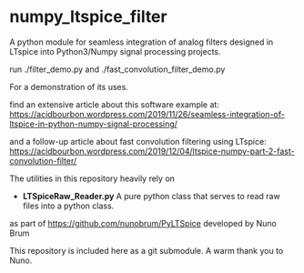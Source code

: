 # numpy_ltspice_filter

A python module for seamless integration of analog filters designed in LTspice into Python3/Numpy
signal processing projects.

run ./filter_demo.py
and ./fast_convolution_filter_demo.py

For a demonstration of its uses.


find an extensive article about this software example at:
https://acidbourbon.wordpress.com/2019/11/26/seamless-integration-of-ltspice-in-python-numpy-signal-processing/

and a follow-up article about fast convolution filtering using LTspice:
https://acidbourbon.wordpress.com/2019/12/04/ltspice-numpy-part-2-fast-convolution-filter/


The utilities in this repository heavily rely on

* __LTSpiceRaw_Reader.py__
A pure python class that serves to read raw files into a python class.

as part of https://github.com/nunobrum/PyLTSpice
developed by Nuno Brum

This repository is included here as a git submodule.
A warm thank you to Nuno.
